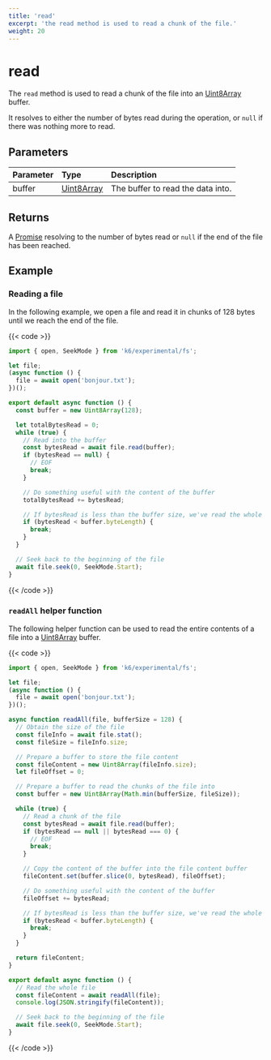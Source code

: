 ```yaml
---
title: 'read'
excerpt: 'the read method is used to read a chunk of the file.'
weight: 20
---
```


# read

The `read` method is used to read a chunk of the file into an [Uint8Array](https://developer.mozilla.org/en-US/docs/Web/JavaScript/Reference/Global_Objects/Uint8Array) buffer.

It resolves to either the number of bytes read during the operation, or `null` if there was nothing more to read.

## Parameters

| Parameter | Type                                                                                                      | Description                       |
| :-------- | :-------------------------------------------------------------------------------------------------------- | :-------------------------------- |
| buffer    | [Uint8Array](https://developer.mozilla.org/en-US/docs/Web/JavaScript/Reference/Global_Objects/Uint8Array) | The buffer to read the data into. |

## Returns

A [Promise](https://developer.mozilla.org/en-US/docs/Web/JavaScript/Reference/Global_Objects/Promise) resolving to the number of bytes read or `null` if the end of the file has been reached.

## Example

### Reading a file

In the following example, we open a file and read it in chunks of 128 bytes until we reach the end of the file.

{{< code >}}

```javascript
import { open, SeekMode } from 'k6/experimental/fs';

let file;
(async function () {
  file = await open('bonjour.txt');
})();

export default async function () {
  const buffer = new Uint8Array(128);

  let totalBytesRead = 0;
  while (true) {
    // Read into the buffer
    const bytesRead = await file.read(buffer);
    if (bytesRead == null) {
      // EOF
      break;
    }

    // Do something useful with the content of the buffer
    totalBytesRead += bytesRead;

    // If bytesRead is less than the buffer size, we've read the whole file
    if (bytesRead < buffer.byteLength) {
      break;
    }
  }

  // Seek back to the beginning of the file
  await file.seek(0, SeekMode.Start);
}
```

{{< /code >}}

### `readAll` helper function

The following helper function can be used to read the entire contents of a file into a [Uint8Array](https://developer.mozilla.org/en-US/docs/Web/JavaScript/Reference/Global_Objects/Uint8Array) buffer.

{{< code >}}

```javascript
import { open, SeekMode } from 'k6/experimental/fs';

let file;
(async function () {
  file = await open('bonjour.txt');
})();

async function readAll(file, bufferSize = 128) {
  // Obtain the size of the file
  const fileInfo = await file.stat();
  const fileSize = fileInfo.size;

  // Prepare a buffer to store the file content
  const fileContent = new Uint8Array(fileInfo.size);
  let fileOffset = 0;

  // Prepare a buffer to read the chunks of the file into
  const buffer = new Uint8Array(Math.min(bufferSize, fileSize));

  while (true) {
    // Read a chunk of the file
    const bytesRead = await file.read(buffer);
    if (bytesRead == null || bytesRead === 0) {
      // EOF
      break;
    }

    // Copy the content of the buffer into the file content buffer
    fileContent.set(buffer.slice(0, bytesRead), fileOffset);

    // Do something useful with the content of the buffer
    fileOffset += bytesRead;

    // If bytesRead is less than the buffer size, we've read the whole file
    if (bytesRead < buffer.byteLength) {
      break;
    }
  }

  return fileContent;
}

export default async function () {
  // Read the whole file
  const fileContent = await readAll(file);
  console.log(JSON.stringify(fileContent));

  // Seek back to the beginning of the file
  await file.seek(0, SeekMode.Start);
}
```

{{< /code >}}
